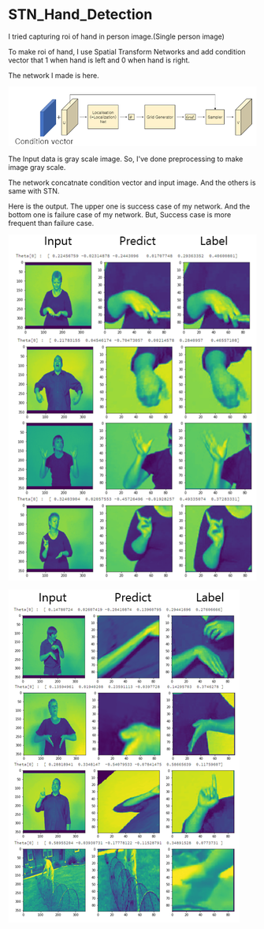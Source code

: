 # STN_Hand_Detection

I tried capturing roi of hand in person image.(Single person image)

To make roi of hand, I use Spatial Transform Networks and add condition vector that 1 when hand is left and 0 when hand is right.

The network I made is here.

![Network_Shape](/Image_for_Github/Network.PNG)

The Input data is gray scale image. So, I've done preprocessing to make image gray scale.

The network concatnate condition vector and input image. And the others is same with STN.

Here is the output.
The upper one is success case of my network. And the bottom one is failure case of my network.
But, Success case is more frequent than failure case.

![Output_S](/Image_for_Github/output_success.PNG)

![Output_F](/Image_for_Github/output_fail.PNG)
